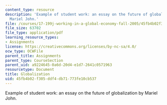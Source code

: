 ```yaml
---
content_type: resource
description: 'Example of student work: an essay on the future of globalization by
  Mariel John.'
file: /courses/17-199j-working-in-a-global-economy-fall-2005/45fb4b02f305ddf4db71773fe10cb537_Globalization2.pdf
file_size: 63702
file_type: application/pdf
learning_resource_types:
- Assignments
license: https://creativecommons.org/licenses/by-nc-sa/4.0/
ocw_type: OCWFile
parent_title: Assignments
parent_type: CourseSection
parent_uid: a9224645-0a6d-20d4-e1d7-2641c0571963
resourcetype: Document
title: Globalization
uid: 45fb4b02-f305-ddf4-db71-773fe10cb537
---
```

Example of student work: an essay on the future of globalization by Mariel John.